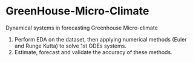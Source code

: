 # GreenHouse-Micro-Climate
Dynamical systems in forecasting Greenhouse Micro-climate
1. Perform EDA on the dataset, then applying numerical methods (Euler and Runge Kutta) to solve 1st ODEs systems.
2. Estimate, forecast and validate the accuracy of these methods.
